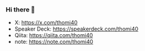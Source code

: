 ### Hi there 👋

* X: https://x.com/thomi40
* Speaker Deck: https://speakerdeck.com/thomi40
* Qiita: https://qiita.com/thomi40
* note: https://note.com/thomi40

<!--
**thomi40/thomi40** is a ✨ _special_ ✨ repository because its `README.md` (this file) appears on your GitHub profile.

Here are some ideas to get you started:

- 🔭 I’m currently working on ...
- 🌱 I’m currently learning ...
- 👯 I’m looking to collaborate on ...
- 🤔 I’m looking for help with ...
- 💬 Ask me about ...
- 📫 How to reach me: ...
- 😄 Pronouns: ...
- ⚡ Fun fact: ...
-->
